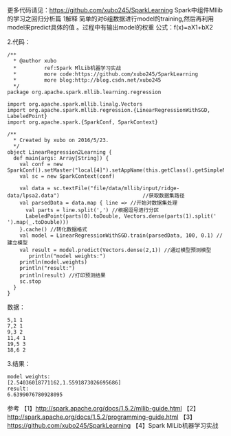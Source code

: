 更多代码请见：https://github.com/xubo245/SparkLearning
Spark中组件Mllib的学习之回归分析篇
1解释
简单的对6组数据进行model的training,然后再利用model来predict具体的值
。过程中有输出model的权重
公式：f(x)=aX1+bX2


2.代码：

```
/**
  * @author xubo
  *         ref:Spark MlLib机器学习实战
  *         more code:https://github.com/xubo245/SparkLearning
  *         more blog:http://blog.csdn.net/xubo245
  */
package org.apache.spark.mllib.learning.regression

import org.apache.spark.mllib.linalg.Vectors
import org.apache.spark.mllib.regression.{LinearRegressionWithSGD, LabeledPoint}
import org.apache.spark.{SparkConf, SparkContext}

/**
  * Created by xubo on 2016/5/23.
  */
object LinearRegression2Learning {
  def main(args: Array[String]) {
    val conf = new SparkConf().setMaster("local[4]").setAppName(this.getClass().getSimpleName().filter(!_.equals('$')))
    val sc = new SparkContext(conf)

    val data = sc.textFile("file/data/mllib/input/ridge-data/lpsa2.data")							//获取数据集路径
    val parsedData = data.map { line => //开始对数据集处理
      val parts = line.split(',') //根据逗号进行分区
      LabeledPoint(parts(0).toDouble, Vectors.dense(parts(1).split(' ').map(_.toDouble)))
    }.cache() //转化数据格式
    val model = LinearRegressionWithSGD.train(parsedData, 100, 0.1) //建立模型
    val result = model.predict(Vectors.dense(2,1)) //通过模型预测模型
       println("model weights:")
    println(model.weights)
    println("result:")
    println(result) //打印预测结果
    sc.stop
  }
}

```
数据：

```
5,1 1
7,2 1
9,3 2
11,4 1
19,5 3
18,6 2
```

3.结果：

```
model weights:
[2.54036018771162,1.5591873026695686]
result:
6.6399076780928095
```

参考
【1】http://spark.apache.org/docs/1.5.2/mllib-guide.html 
【2】http://spark.apache.org/docs/1.5.2/programming-guide.html
【3】https://github.com/xubo245/SparkLearning
【4】Spark MlLib机器学习实战
